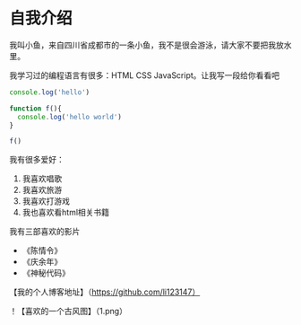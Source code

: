 # 自我介绍

我叫小鱼，来自四川省成都市的一条小鱼，我不是很会游泳，请大家不要把我放水里。

我学习过的编程语言有很多：HTML CSS JavaScript。让我写一段给你看看吧

```javascript
console.log('hello')
```
```javascript
function f(){
  console.log('hello world')
}

f()
```
  

我有很多爱好：
1. 我喜欢唱歌
2. 我喜欢旅游
3. 我喜欢打游戏
4. 我也喜欢看html相关书籍

我有三部喜欢的影片
* 《陈情令》
* 《庆余年》
* 《神秘代码》

【我的个人博客地址】（https://github.com/li123147）

！【喜欢的一个古风图】（1.png）